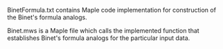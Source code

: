 BinetFormula.txt contains Maple code implementation for construction of the Binet's formula analogs.

Binet.mws is a Maple file which calls the implemented function that establishes Binet's formula analogs for the particular input data.
